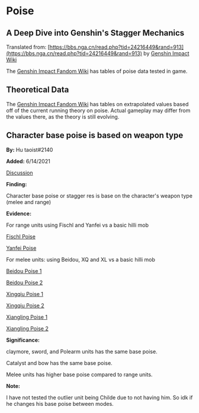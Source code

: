 # Poise

## A Deep Dive into Genshin's Stagger Mechanics

Translated from: [https://bbs.nga.cn/read.php?tid=24216449&rand=913](https://bbs.nga.cn/read.php?tid=24216449&rand=913) by [Genshin Impact Wiki](https://genshin-impact.fandom.com/wiki/Poise)

The [Genshin Impact Fandom Wiki](https://genshin-impact.fandom.com/wiki/Interruption_Resistance#Practice_Data) has tables of poise data tested in game.

## Theoretical Data

The [Genshin Impact Fandom Wiki](https://genshin-impact.fandom.com/wiki/Interruption_Resistance/Theoretical_Data) has tables on extrapolated values based off of the current running theory on poise. Actual gameplay may differ from the values there, as the theory is still evolving.



## Character base poise is based on weapon type

**By:** Hu taoist#2140 

**Added:** 6/14/2021

[Discussion](https://tickettool.xyz/direct?url=https://cdn.discordapp.com/attachments/845919037967171604/854009128891973692/transcript-character-poise-is-based-on-weapon.html)

**Finding:**

Character base poise or stagger res is base on the character's weapon type (melee and range)

**Evidence:**

For range units using Fischl and Yanfei vs a basic hilli mob

[Fischl Poise](https://youtu.be/cM_BoweqidU)

[Yanfei Poise](https://youtu.be/us6Am196hoE)

For melee units: using Beidou, XQ and XL vs a basic hilli mob

[Beidou Poise 1](https://youtu.be/11nEMUdwmhI)

[Beidou Poise 2](https://youtu.be/NzQetJnmgoc)

[Xingqiu Poise 1](https://youtu.be/RvF74VWLab8)

[Xingqiu Poise 2](https://youtu.be/yPV3C4xuomk)

[Xiangling Poise 1](https://youtu.be/q5Fib_VG-Xc)

[Xiangling Poise 2](https://youtu.be/QXML2v3dvDs)

**Significance:** 

claymore, sword, and Polearm units has the same base poise.

Catalyst and bow has the same base poise.

Melee units has higher base poise compared to range units.

**Note:** 

I have not tested the outlier unit being Childe due to not having him. So idk if he changes his base poise between modes.


